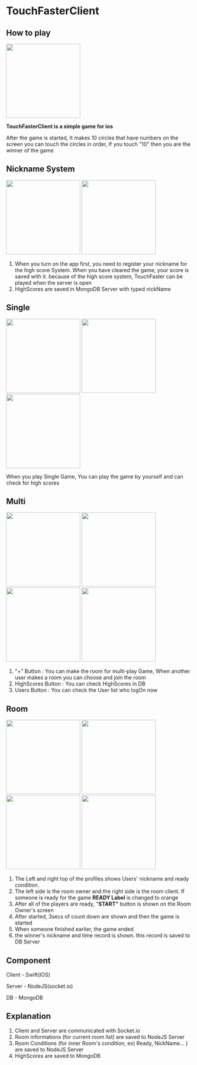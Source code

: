 # TouchFasterClient

<h2> How to play </h2>
<img src="https://user-images.githubusercontent.com/52786004/194686146-2fd1a0ff-91dd-4fbe-a97a-254e1fe649a0.png" width="200" />

**TouchFasterClient is a simple game for ios**

After the game is started, It makes 10 circles that have numbers on the screen you can touch the circles in order, If you touch "10" then you are the winner of the game

<h2> Nickname System </h2>

<p>
  <img src="https://user-images.githubusercontent.com/52786004/194689266-c8cb35e2-1df7-4e9e-9229-40a95858acf5.png" width="200" />
  <img src="https://user-images.githubusercontent.com/52786004/194689278-d1bcc6c3-2d2a-4a29-8b02-94793c068c82.png" width="200" />
</p>

1. When you turn on the app first, you need to register your nickname for the high score System. When you have cleared the game, your score is saved with it. because of the high score system, TouchFaster can be played when the server is open
2. HighScores are saved in MongoDB Server with typed nickName

<h2> Single </h2>
<p float="left">
  <img src="https://user-images.githubusercontent.com/52786004/194689337-4be0a6f6-0908-43b8-a02f-bae5239a8b06.png" width="200" /> 
  <img src="https://user-images.githubusercontent.com/52786004/194689347-f4081787-e4b9-4b00-93f8-539ee59ed1d5.png" width="200" />
  <img src="https://user-images.githubusercontent.com/52786004/194686146-2fd1a0ff-91dd-4fbe-a97a-254e1fe649a0.png" width="200" />
</p>

When you play Single Game, You can play the game by yourself and can check for high scores

<h2> Multi </h2>
<p>
  <img src="https://user-images.githubusercontent.com/52786004/194689362-1a99ffa6-1dc6-44c7-9497-96fe7a57f43e.png" width="200" />
  <img src="https://user-images.githubusercontent.com/52786004/194689392-ee0c0146-7f88-40ec-81ef-e2e672134ef8.png" width="200" />
  <img src="https://user-images.githubusercontent.com/52786004/194689403-7fc6134e-48a6-4f54-af44-60ced6fe61b9.png" width="200" />
  <img src="https://user-images.githubusercontent.com/52786004/194689497-5c9f31f1-dae3-4025-9619-564e6435f00f.png" width="200" />
</p>

1. "+" Button : You can make the room for multi-play Game, When another user makes a room you can choose and join the room
2. HighScores Button : You can check HighScores in DB
3. Users Button : You can check the User list who logOn now

<h2> Room </h2>
<p>
  <img src="https://user-images.githubusercontent.com/52786004/194689447-cd83e53c-eac5-40a5-bfd4-96abd79a5457.png" width="200" />
  <img src="https://user-images.githubusercontent.com/52786004/194689459-225223bc-c2ad-48f0-9ce5-6078f7ae7e3a.png" width="200" />
  <img src="https://user-images.githubusercontent.com/52786004/194689930-0d4967d7-64ad-4054-af6a-c6b5c521b973.png" width="200" />
  <img src="https://user-images.githubusercontent.com/52786004/194689488-28eb3e6e-7cb9-47a8-9f37-d5fac9160fb2.png" width="200" />
</p>
 
1. The Left and right top of the profiles shows Users' nickname and ready condition. 
2. The left side is the room owner and the right side is the room client. If someone is ready for the game **READY Label** is changed to orange
3. After all of the players are ready, "**START"** button is shown on the Room Owner's screen
4. After started, 3secs of count down are shown and then the game is started
5. When someone finished earlier, the game ended
6. the winner's nickname and time record is shown. this record is saved to DB Server

<h2>Component</h2>

Client - Swift(IOS)

Server - NodeJS(socket.io) 

DB - MongoDB

<h2>Explanation</h2>

1. Client and Server are communicated with Socket.io
2. Room informations (for current room list) are saved to NodeJS Server
3. Room Conditions (for inner Room's condition, ex) Ready, NickName... ) are saved to NodeJS Server
4. HighScores are saved to MongoDB


